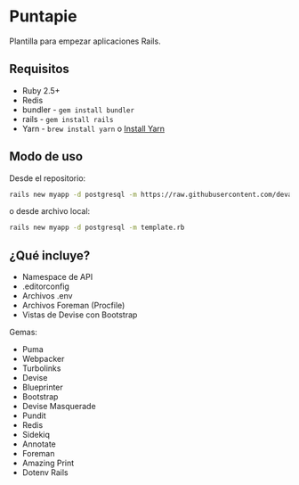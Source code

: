 # Puntapie

Plantilla para empezar aplicaciones Rails.

## Requisitos

* Ruby 2.5+
* Redis
* bundler - `gem install bundler`
* rails - `gem install rails`
* Yarn - `brew install yarn` o [Install Yarn](https://yarnpkg.com/en/docs/install)

## Modo de uso

Desde el repositorio:

```bash
rails new myapp -d postgresql -m https://raw.githubusercontent.com/devaspros/puntapie/master/template.rb
```

o desde archivo local:

```bash
rails new myapp -d postgresql -m template.rb
```

## ¿Qué incluye?

- Namespace de API
- .editorconfig
- Archivos .env
- Archivos Foreman (Procfile)
- Vistas de Devise con Bootstrap

Gemas:

- Puma
- Webpacker
- Turbolinks
- Devise
- Blueprinter
- Bootstrap
- Devise Masquerade
- Pundit
- Redis
- Sidekiq
- Annotate
- Foreman
- Amazing Print
- Dotenv Rails

